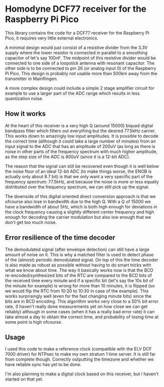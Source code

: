 # Homodyne DCF77 receiver for the Raspberry Pi Pico

This library contains the code for a DCF77 receiver for the Raspberry Pi Pico, it requires very little external 
electronics.

A minimal design would just consist of a resistive divider from the 3.3V supply where the lower resistor 
is connected in parallel to a smoothing capacitor of let's say 100nF. The midpoint of this resistive divider would be 
connected to one side of a loopstick antenna with resonant capacitor. The other side is to be connected to pin 26 (or 
analog input 0) of the Raspberry Pi Pico. This design is probably not usable more than 500km away from the transmitter 
in Mainflingen.

A more complex design could include a simple 2 stage amplifier circuit for example to use a larger part of the ADC 
range which results in less quantization noise.

## How it works

At the heart of this receiver is a very high Q (around 15000) biquad digital bandpass filter which filters out 
everything but the desired 77.5kHz carrier. This works down to amazingly low input amplitudes. It is possible to decode 
the correct time (although it could take a large number of minutes) from an input signal to the ADC that has an 
amplitude of 200uV (as long as there is noise in other parts of the frequency spectrum with much higher amplitude, as 
the step size of the ADC is 800uV (since it is a 12-bit ADC).

The reason that the signal can still be recovered even though it is well below the noise floor of an ideal 12-bit ADC 
(to make things worse, the ENOB is actually only about 8.7 bit) is that we only want a very specific part of the 
frequency spectrum: 77.5kHz, and because the noise is more or less equally distributed over the frequency spectrum, we 
can still pick up the signal.

The downside of this digital oriented direct conversion approach is that we ofcourse also lose in bandwidth due to the 
high Q. With a Q of 15000 we have a bandwidth of about 5Hz, which is both high enough for deviations in the clock 
frequency causing a slightly different center frequency and high enough for decoding the carrier modulation but also 
low enough that we don't get too much noise.

## Error resilience of the time decoder

The demodulated signal (after envelope detection) can still have a large amount of noise on it. This is why a matched 
filter is used to detect phase of the (almost) periodic demodulated signal. On top of this the time decoder is also 
made as robust as possible without having to do smart tricks with what we know about time. The way it basically works 
now is that the BCD re-encoded/synthesized bits of the RTC are compared to the BCD bits of the received time every 
minute and if a specific bit (let's say the 10s bit of the minute for example) is wrong for more than 10 minutes, it is 
flipped (so we would flip the RTC from 10:20 to 10:30 in case of the example). This works surprisingly well (even for 
the fast changing minute bits) since the bits are in BCD encoding. This algorithm works very close to a 50% bit error 
rate, (I haven't really done measurements yet on how close we can get reliably) although in some cases (when it has a 
really bad error rate) it can take almost a day to obtain the correct time, and probability of losing time at some 
point is high ofcourse.

## Usage

I used this code to make a reference clock (compatible with the ELV DCF 7000 driver) for NTPsec to make my own stratum 
1 time server. It is still far from complete though. Correctly outputting the timezone and whether we have reliable 
sync has yet to be done.

I'm also planning to make a digital clock based on this receiver, but I haven't started on that yet.

